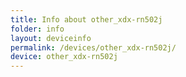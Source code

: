 ```yaml
---
title: Info about other_xdx-rn502j
folder: info
layout: deviceinfo
permalink: /devices/other_xdx-rn502j/
device: other_xdx-rn502j
---
```

